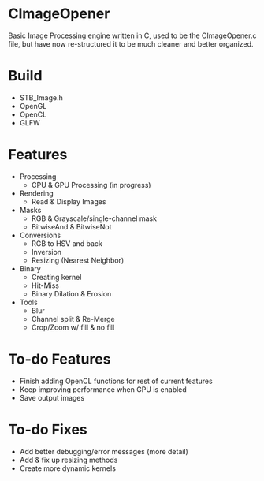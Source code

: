 # CImageOpener
Basic Image Processing engine written in C, used to be the CImageOpener.c file, but have now re-structured it to be much cleaner and better organized.

# Build
- STB_Image.h
- OpenGL
- OpenCL
- GLFW

# Features
- Processing
    - CPU & GPU Processing (in progress)
- Rendering
    - Read & Display Images
- Masks
    - RGB & Grayscale/single-channel mask
    - BitwiseAnd & BitwiseNot
- Conversions
    - RGB to HSV and back
    - Inversion
    - Resizing (Nearest Neighbor)
- Binary
    - Creating kernel
    - Hit-Miss
    - Binary Dilation & Erosion
- Tools
    - Blur
    - Channel split & Re-Merge
    - Crop/Zoom w/ fill & no fill

# To-do Features
- Finish adding OpenCL functions for rest of current features
- Keep improving performance when GPU is enabled
- Save output images

# To-do Fixes
- Add better debugging/error messages (more detail)
- Add & fix up resizing methods
- Create more dynamic kernels

